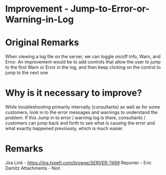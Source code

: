# Improvement - Jump-to-Error-or-Warning-in-Log  

# Original Remarks 

When viewing a log file on the server, we can toggle on/off Info, Warn, and Error. An improvement would be to add controls that allow the user to jump to the first Warn or Error in the log, and then keep clicking on the control to jump to the next one 

# Why is it necessary to improve?

While troubleshooting primarily internally (consultants) as well as for some customers, look in to the error messages and warnings to understand the problem. If this Jump in to error / warning log is there, consultants / customers can jump back and forth to see what is causing the error and what exactly happened previously, which is much easier.



# Remarks 

Jira Link - https://jira.typefi.com/browse/SERVER-7499
Reporter -  Eric Damitz
Attachments - Non

